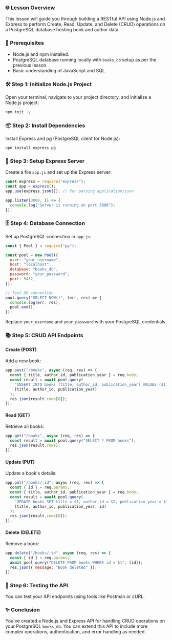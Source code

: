 ### 🌐 Lesson Overview

This lesson will guide you through building a RESTful API using Node.js and Express to perform Create, Read, Update, and Delete (CRUD) operations on a PostgreSQL database hosting book and author data.

### 🔧 Prerequisites

- Node.js and npm installed.
- PostgreSQL database running locally with `books_db` setup as per the previous lesson.
- Basic understanding of JavaScript and SQL.

### 🛠️ Step 1: Initialize Node.js Project

Open your terminal, navigate to your project directory, and initialize a Node.js project:

```bash
npm init -y
```

### 📦 Step 2: Install Dependencies

Install Express and pg (PostgreSQL client for Node.js):

```bash
npm install express pg
```

### 🚧 Step 3: Setup Express Server

Create a file `app.js` and set up the Express server:

```javascript
const express = require("express");
const app = express();
app.use(express.json()); // for parsing application/json

app.listen(3000, () => {
  console.log("Server is running on port 3000");
});
```

### 🗄️ Step 4: Database Connection

Set up PostgreSQL connection in `app.js`:

```javascript
const { Pool } = require("pg");

const pool = new Pool({
  user: "your_username",
  host: "localhost",
  database: "books_db",
  password: "your_password",
  port: 5432,
});

// Test DB connection
pool.query("SELECT NOW()", (err, res) => {
  console.log(err, res);
  pool.end();
});
```

Replace `your_username` and `your_password` with your PostgreSQL credentials.

### 📚 Step 5: CRUD API Endpoints

#### Create (POST)

Add a new book:

```javascript
app.post("/books", async (req, res) => {
  const { title, author_id, publication_year } = req.body;
  const result = await pool.query(
    "INSERT INTO books (title, author_id, publication_year) VALUES ($1, $2, $3) RETURNING *",
    [title, author_id, publication_year]
  );
  res.json(result.rows[0]);
});
```

#### Read (GET)

Retrieve all books:

```javascript
app.get("/books", async (req, res) => {
  const result = await pool.query("SELECT * FROM books");
  res.json(result.rows);
});
```

#### Update (PUT)

Update a book's details:

```javascript
app.put("/books/:id", async (req, res) => {
  const { id } = req.params;
  const { title, author_id, publication_year } = req.body;
  const result = await pool.query(
    "UPDATE books SET title = $1, author_id = $2, publication_year = $3 WHERE id = $4 RETURNING *",
    [title, author_id, publication_year, id]
  );
  res.json(result.rows[0]);
});
```

#### Delete (DELETE)

Remove a book:

```javascript
app.delete("/books/:id", async (req, res) => {
  const { id } = req.params;
  await pool.query("DELETE FROM books WHERE id = $1", [id]);
  res.json({ message: "Book deleted" });
});
```

### 🧪 Step 6: Testing the API

You can test your API endpoints using tools like Postman or cURL.

### ✨ Conclusion

You've created a Node.js and Express API for handling CRUD operations on your PostgreSQL `books_db`. You can extend this API to include more complex operations, authentication, and error handling as needed.
